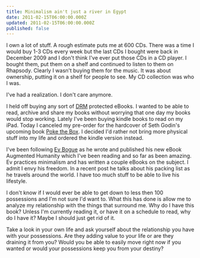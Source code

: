 ```yaml
---
title: Minimalism ain't just a river in Egypt
date: 2011-02-15T06:00:00.000Z
updated: 2011-02-15T06:00:00.000Z
published: false
---
```


I own a lot of stuff.  A rough estimate puts me at 600 CDs. There was a time I would buy 1-3 CDs every week but the last CDs I bought were back in December 2009 and I don't think I've ever put those CDs in a CD player.  I bought them, put them on a shelf and continued to listen to them on Rhapsody.  Clearly I wasn't buying them for the music. It was about ownership, putting it on a shelf for people to see.  My CD collection was who I was.

I've had a realization.  I don't care anymore.

I held off buying any sort of [DRM](http://en.wikipedia.org/wiki/Digital_rights_management) protected eBooks.  I wanted to be able to read, archive and share my books without worrying that one day my books would stop working.  Lately I've been buying kindle books to read on my iPad.  Today I canceled my pre-order for the hardcover of Seth Godin's upcoming book [Poke the Box](https://www.amazon.com/Poke-Box-Seth-Godin-audiobook/dp/B004Q3KZYS/).  I decided I'd rather not bring more physical stuff into my life and ordered the kindle version instead.

I've been following [Ev Bogue](http://evbogue.com/) as he wrote and published his new eBook Augmented Humanity which I've been reading and so far as been amazing. Ev practices minimalism and has written a couple eBooks on the subject.  I admit I envy his freedom.  In a recent post he talks about his packing list as he travels around the world.  I have too much stuff to be able to live his lifestyle.

I don't know if I would ever be able to get down to less then 100 possessions and I'm not sure I'd want to.  What this has done is allow me to analyze my relationship with the things that surround me. Why do I have this book? Unless I'm currently reading it, or have it on a schedule to read, why do I have it?  Maybe I should just get rid of it.

Take a look in your own life and ask yourself about the relationship you have with your possessions. Are they adding value to your life or are they draining it from you?  Would you be able to easily move right now if you wanted or would your possessions keep you from your destiny?

